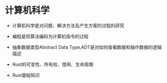 # 计算机科学

- 计算机科学是对问题、解决方法及产生方案的过程的研究

- 编程是将算法编码为计算机指令的过程

- 抽象数据类型Abstract Data Type,ADT是对如何查看数据和操作数据的逻辑描述

- Rust的可变性、所有权、借用、生命周期

- Rust基础知识
